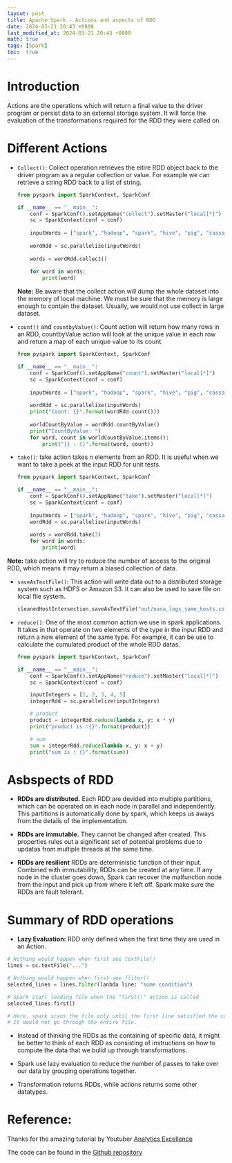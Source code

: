 ```yaml
---
layout: post
title: Apache Spark - Actions and aspects of RDD
date: 2024-03-21 20:43 +0800
last_modified_at: 2024-03-21 20:43 +0800
math: true
tags: [Spark]
toc:  true
---
```


# Introduction
Actions are the operations which will return a final value to the driver program or persist data to an external storage system. It will force the evaluation of the transformations required for the RDD they were called on.

# Different Actions

- `Collect()`: Collect operation retrieves the eitire RDD object back to the driver program as a regular collection or value. For example we can retrieve a string RDD back to a list of string. 

    ```python
    from pyspark import SparkContext, SparkConf

    if __name__ == "__main__":
        conf = SparkConf().setAppName("collect").setMaster("local[*]")
        sc = SparkContext(conf = conf)
        
        inputWords = ["spark", "hadoop", "spark", "hive", "pig", "cassandra", "hadoop"]
        
        wordRdd = sc.parallelize(inputWords)
        
        words = wordRdd.collect()
        
        for word in words:
            print(word)
    ```
    **Note:** Be aware that the collect action will dump the whole dataset into the memory of local machine. We must be sure that the memory is large enough to contain the dataset. Usually, we would not use collect in large dataset.

- `count()` and `countbyValue()`: Count action will return how many rows in an RDD, countbyValue action will look at the unique value in each row and return a map of each unique value to its count.

    ```python
    from pyspark import SparkContext, SparkConf

    if __name__ == "__main__":
        conf = SparkConf().setAppName("count").setMaster("local[*]")
        sc = SparkContext(conf = conf)
        
        inputWords = ["spark", "hadoop", "spark", "hive", "pig", "cassandra", "hadoop"]
        
        wordRdd = sc.parallelize(inputWords)
        print("Count: {}".format(wordRdd.count()))
        
        worldCountByValue = wordRdd.countByValue()
        print("CountByValue: ")
        for word, count in worldCountByValue.items():
            print("{} : {}".format(word, count))
    ```

- `take()`: take action takes n elements from an RDD. It is useful when we want to take a peek at the input RDD for unit tests.

    ```python
    from pyspark import SparkContext, SparkConf

    if __name__ == "__main__":
        conf = SparkConf().setAppName("take").setMaster("local[*]")
        sc = SparkContext(conf = conf)
        
        inputWords = ["spark", "hadoop", "spark", "hive", "pig", "cassandra", "hadoop"]
        wordRdd = sc.parallelize(inputWords)
        
        words = wordRdd.take(3)
        for word in words:
            print(word)

    ```

**Note:** take action will try to reduce the number of access to the original RDD, which means it may return a biased collection of data.


- `saveAsTextFile()`: This action will  write data out to a distributed storage system such as HDFS or Amazon S3. It can also be used to save file on local file system.

    ```python
    cleanedHostIntersection.saveAsTextFile("out/nasa_logs_same_hosts.csv")
    ```

- `reduce()`: One of the most common action we use in spark applications. It takes in that operate on two elements of the type in the input RDD and return a new element of the same type. For example, it can be use to calculate the cumulated product of the whole RDD datas. 

    ```python
    from pyspark import SparkContext, SparkConf

    if __name__ == "__main__":
        conf = SparkConf().setAppName("reduce").setMaster("local[*]")
        sc = SparkContext(conf = conf)
    
        inputIntegers = [1, 2, 3, 4, 5]
        integerRdd = sc.parallelize(inputIntegers)

        # product
        product = integerRdd.reduce(lambda x, y: x * y)
        print("product is :{}".format(product))

        # sum
        sum = integerRdd.reduce(lambda x, y: x + y)
        print("sum is : {}".format(sum))
    ```
# Asbspects of RDD
- **RDDs are distributed.**
   Each RDD are devided into multiple partitions, which can be operated on in each node in parallel and independently. This partitions is automatically done by spark, which keeps us aways from the details of the implementation.

- **RDDs are immutable.**
    They cannot be changed after created. This properties rules out a significant set of potential problems due to updatas from multiple threads at the same time.

- **RDDs are resilient**
    RDDs are deterministic function of their input. Combined with immutability, RDDs can be created at any time. If any node in the cluster goes down, Spark can recover the malfunction node from the input and pick up from where it left off. Spark make sure the RDDs are fault tolerant.

# Summary of RDD operations

- **Lazy Evaluation:** RDD only defined when the first time they are used in an Action.

```python
# Nothing would happen when first see textFile()
lines = sc.textFile("...")

# Nothing would happen when first see fliter()
selected_lines = lines.filter(lanbda line: "some condition")

# Spark start loading file when the "first()" action is called
selected_lines.first()

# Here, spark scans the file only until the first line satisfied the condition is detected.
# It would not go through the entire file.
```

- Instead of thinking the RDDs as the containing of specific data, it might be better to think of each RDD as consisting of instructions on how to compute the data that we bulid up through transformations.

- Spark use lazy evaluation to reduce the number of passes to take over our data by grouping operations together.

- Transformation returns RDDs, while actions returns some other datatypes.

# Reference:

Thanks for the amazing tutorial by Youtuber [Analytics Excellence](https://www.youtube.com/watch?v=W__Jk83gOyo&list=PL0hSJrxggIQr6wA8buIn1Yxu810ugGed-&index=4)

The code can be found in the [Github repository](https://github.com/yu-jinh/Apache-Spark-Playground)